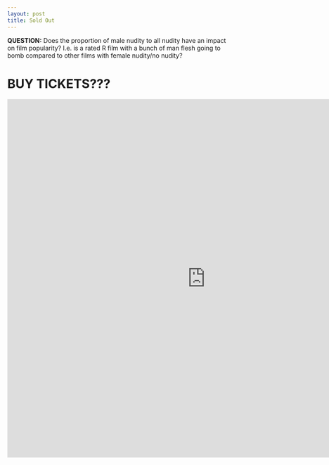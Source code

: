 ```yaml
---
layout: post
title: Sold Out
---
```




**QUESTION:** 
Does the proportion of male nudity to all nudity have an impact on film popularity? 
I.e. is a rated R film with a bunch of man flesh going to bomb compared to other films with female nudity/no nudity? 

<!DOCTYPE html>
<html lang="en">
  <head>
    <meta charset="utf-8">
    <title>D3 Basics</title>
    <script src="http://d3js.org/d3.v3.min.js"></script>
  </head>
  <body>
    <h1> BUY TICKETS??? </h1>
    <body>
    <iframe width="900" height="815" src="https://www.youtube.com/embed/DMcmLPIZVfA" frameborder="0" allowfullscreen></iframe>
  </body>
 
   <style>

.bar {
  fill: steelblue;
}

.bar:hover {
  fill: brown;
}

.axis {
  font: 10px sans-serif;
}

.axis path,
.axis line {
  fill: none;
  stroke: #000;
  shape-rendering: crispEdges;
}

.x.axis path {
  display: none;
}

</style>
<body>
<script src="https://cdnjs.cloudflare.com/ajax/libs/d3/3.5.5/d3.min.js"></script>
<style>

.bar {
  fill: steelblue;
}

.bar:hover {
  fill: brown;
}

.axis {
  font: 10px sans-serif;
}

.axis path,
.axis line {
  fill: none;
  stroke: #000;
  shape-rendering: crispEdges;
}

.x.axis path {
  display: none;
}

</style>
<body>
<script src="https://cdnjs.cloudflare.com/ajax/libs/d3/3.5.5/d3.min.js"></script>
 <body>
    <script type="text/javascript">
      
      //set up canvas and bar sizes
      var canvasWidth = 900,
          canvasHeight = 500,
          otherMargins = canvasWidth * 0.1,
          leftMargin = canvasWidth * 0.25,
          maxBarWidth = canvasHeight - - otherMargins - leftMargin
          maxChartHeight = canvasHeight - (otherMargins * 2);

      //set up linear scale for data to fit on chart area 
      var xScale = d3.scale.linear()
                      .range([0, maxBarWidth]);

      //set up ordinal scale for x variables
      var yScale = d3.scale.ordinal();

      //add canvas to HTML
      var chart = d3.select("body").append("svg")
                                  .attr("width",canvasWidth)
                                  .attr("height", canvasHeight);                       

      //set up x axis                            
      var xAxis = d3.svg.axis()
                  .scale(xScale)
                  .orient("bottom")
                  .ticks(5);

      //set up y axis
      var yAxis = d3.svg.axis()
                  .scale(yScale)
                  .orient("left")
                  .tickSize(0);

      //add in data
      //csv has 4 lines before the data to be graphed
      //First line - Title of the chart
      //Second line - Source of the data
      //Third line - Metadata notes
      //Fourth line - blank
      //Fifth line - x variable name, y variable name
      //Sixth line onwards - x variable value, y variable value
        d3.xhr("avg.csv").get(function (error, response) {
          
          //retrieve data
          var dirtyCSV = response.responseText;
          var cleanCSV = dirtyCSV.split('\n').slice(4).join('\n');
          var data = d3.csv.parse(cleanCSV)
          
          //retrieve title
          var dirtyTitle = dirtyCSV.split('\n').slice(0,1).join('\n');
          var title = dirtyTitle.slice(0,-1);

              //get variable names
              var keys = d3.keys(data[0]);
              var namesTitle = keys[0];
              var valuesTitle = keys[1];

              //accessing the properties of each object with the variable name through its key
              var values = function(d) {return +d[valuesTitle];};
              var names = function(d) {return d[namesTitle];}

              // find highest value
              var maxValue = d3.max(data, values); 
              
              //set y domain by mapping an array of the variables along x axis
              yScale.domain(data.map(names));
              
              //set x domain with max value and use .nice() to ensure the y axis is labelled above the max y value
              xScale.domain([0, maxValue]).nice(); 

        //set bar width with rangeBands ([x axis width], gap between bars, gap before and after bars) as a proportion of bar width  
        yScale.rangeBands([0, maxChartHeight], 0.1, 0.25);
        
        //set up rectangle elements with attributes based on data
        var rects = chart.selectAll("rect")
                        .data(data)
                        .enter()
                        .append("rect");

        //set up attributes of svg rectangle elements based on attributes
        var rectAttributes = rects
                              .attr("x", leftMargin)
                              .attr("y", function (d) {return yScale(d[namesTitle]) + otherMargins; })
                              .attr("width", function (d) {return xScale(d[valuesTitle])})
                              .attr("height", yScale.rangeBand())
                              .attr("fill", "blue")
                              .on("mouseover", function(d, i) {
                                
                                //change fill
                                d3.select(this)
                                      .attr("fill", "orange");
                                
                                //set up data to show on mouseover
                                var xPosition = (parseFloat(d3.select(this).attr("width")) + leftMargin + 6);
                                var yPosition = parseFloat(d3.select(this).attr("y")) + (parseFloat(d3.select(this).attr("height")) / 2);
                                chart.append("text")
                                      .attr("id", "tooltip")
                                      .attr("x", xPosition)
                                      .attr("y", yPosition)
                                      .attr("dy", "0.35em")
                                      .attr("text-anchor", "start")
                                      .attr("font-family", "sans-serif")
                                      .attr("font-size", "12px")
                                      .attr("font-weight", "bold")
                                      .attr("fill", "black")
                                      .text(d[valuesTitle]);
                              })
                              
                              //transition out
                              .on("mouseout", function(d) {
                                d3.select(this)
                                  .transition()
                                  .duration(250)
                                  .attr("fill", "blue");
                                d3.select("#tooltip").remove();
                              });

        //chart title
        chart.append("text")
              .attr("x", canvasWidth / 2.9)
              .attr("y", otherMargins / 1.5)
              .attr("dy", "0.35em")
              .attr("text-anchor", "middle")
              .attr("font-family", "sans-serif")
              .attr("font-size", "20px")
              .attr("font-weight", "bold")
              .attr("fill", "black")
              .text(title);

        //append x axis
        chart.append("g")
              .attr("transform", "translate(" + leftMargin + ", " + (maxChartHeight + otherMargins) + ")")
              .attr("text-anchor", "middle")
              .attr("font-family", "sans-serif")
              .attr("font-size", "10px")
              .style("stroke", "black")
              .style("fill", "none")
              .style("stroke-width", 1)
              .style("shape-rendering", "crispEdges")
              .call(xAxis)
                .selectAll("text")
                .attr("stroke", "none")
                .attr("fill", "black");

        //append y axis
        chart.append("g")
              .attr("transform", "translate(" + leftMargin + ", " + otherMargins + ")")
              .attr("text-anchor", "middle")
              .attr("font-family", "sans-serif")
              .attr("font-size", "10px")
              .style("stroke", "black")
              .style("fill", "none")
              .style("stroke-width", 1)
              .style("shape-rendering", "crispEdges")
              .call(yAxis)
              .selectAll("text")
                //.attr("dx", "-1.15em")
                .attr("stroke", "none")
                .attr("fill", "black")
                //.call(yScale.rangeBand()); //calls wrap function below

          //x axis title        
          chart.append("text")
                .attr("x", (maxBarWidth / 2) + leftMargin)
                .attr("y", canvasHeight - (otherMargins / 3))
                .attr("text-anchor", "middle")
                .attr("font-family", "sans-serif")
                .attr("font-size", "14px")
                .attr("font-weight", "bold")
                .attr("fill", "black")
                .text(valuesTitle);

          //y axis title
          chart.append("text")
                .attr("transform", "rotate(-90)")
                .attr("x", -((maxChartHeight / 2) + otherMargins))
                .attr("y", leftMargin / 4)
                .attr("text-anchor", "middle")
                .attr("font-family", "sans-serif")
                .attr("font-size", "14px")
                .attr("font-weight", "bold")
                .attr("fill", "black")
                .text(namesTitle);
        
        //chart border - not necessary used for reference for the edge of canvas
        var border = chart.append("rect")
                          .attr("x", 0)
                          .attr("y", 0)
                          .attr("height", canvasHeight)
                          .attr("width", canvasWidth)
                          .style("stroke", "black")
                          .style("fill", "none")
                          .style("stroke-width", 0);

        //log anything in the console for debugging
        //console.log(yAxis);

      });
      
      //line wrap function adapted from "Wrapping Long Labels" - mike bostock
      function wrap(text, width) {
        text.each(function() {
          var text = d3.select(this),
            words = text.text().split(/\s+/).reverse(),
            word,
            line = [],
            lineNumber = 0,
            lineHeight = 1.1, //em
            y = text.attr("y"),
            dy = parseFloat(text.attr("dy")),
            tspan = text.text(null).append("tspan").attr("x", 0).attr("y", y).attr("dy", dy + "em");
          while (word = words.pop()) {
            line.push(word);
            tspan.text(line.join(" "));
            if (tspan.node().getComputedTextLength() > width) {
              line.pop();
              tspan.text(line.join(" "));
              line = [word];
              tspan = text.append("tspan").attr("x", 0).attr("y", y).attr("dy", ++lineNumber * lineHeight + dy + "em").text(word);
            } 
          }
        })
      }

      //while the data is being loaded it turns the strings into a number
      function type(d) {
        d[yName] = +d[yName];
        return d;

      }

    </script>
  </body>
   <p>
  <iframe width="1200" height="1500" src="seaborn.png" frameborder="0" allowfullscreen></iframe>
</p>
  </body>
</html>
